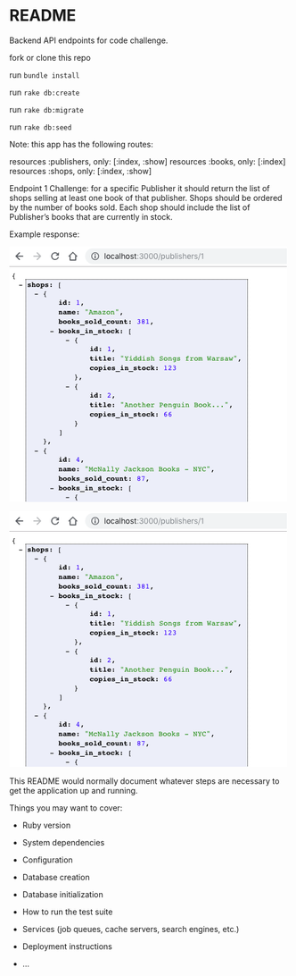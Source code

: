 # README

Backend API endpoints for code challenge.

fork or clone this repo

run `bundle install`

run `rake db:create`

run `rake db:migrate`

run `rake db:seed`

Note: this app has the following routes:

resources :publishers, only: [:index, :show]
resources :books, only: [:index]
resources :shops, only: [:index, :show]

Endpoint 1
Challenge: for a specific Publisher it should return the list of shops selling at least one book of that publisher.
Shops should be ordered by the number of books sold.
Each shop should include the list of Publisher’s books that are currently in stock.

Example response:

<!-- ![endpoint 1 pic](https://media.giphy.com/media/cJYcBe9TCLpT2/giphy.gif) -->

<!-- ![endpoint 1 pic](/Users/ethanryan/Development/code/code_challenges/publisher-bookshop/publisher-bookshop-api/images/endpoint-1.png) -->

![endpoint 1 pic](https://github.com/ethanryan/publisher-bookshop-api/blob/database/images/endpoint-1.png)

![endpoint 1 pic raw](https://raw.githubusercontent.com/ethanryan/publisher-bookshop-api/database/images/endpoint-1.png)





This README would normally document whatever steps are necessary to get the
application up and running.

Things you may want to cover:

* Ruby version

* System dependencies

* Configuration

* Database creation

* Database initialization

* How to run the test suite

* Services (job queues, cache servers, search engines, etc.)

* Deployment instructions

* ...
